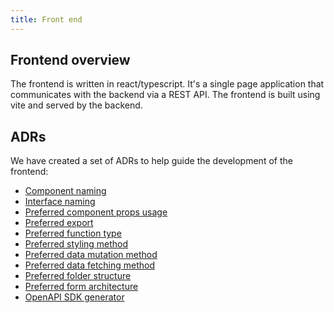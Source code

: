 ```yaml
---
title: Front end
---
```


## Frontend overview

The frontend is written in react/typescript. It's a single page application that communicates with the backend via a REST API. The frontend is built using vite and served by the backend.

## ADRs

We have created a set of ADRs to help guide the development of the frontend:

* [Component naming](../ADRs/front-end/component-naming.md)
* [Interface naming](../ADRs/front-end/interface-naming.md)
* [Preferred component props usage](../ADRs/front-end/preferred-component-props-usage.md)
* [Preferred export](../ADRs/front-end/preferred-export.md)
* [Preferred function type](../ADRs/front-end/preferred-function-type.md)
* [Preferred styling method](../ADRs/front-end/preferred-styling-method.md)
* [Preferred data mutation method](../ADRs/front-end/preferred-data-mutation-method.md)
* [Preferred data fetching method](../ADRs/front-end/preferred-data-fetching-method.md)
* [Preferred folder structure](../ADRs/front-end/preferred-folder-structure.md)
* [Preferred form architecture](../ADRs/front-end/preferred-form-architecture.md)
* [OpenAPI SDK generator](../ADRs/front-end/sdk-generator.md)
